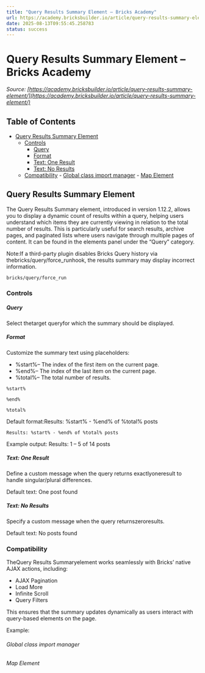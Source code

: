 ```yaml
---
title: "Query Results Summary Element – Bricks Academy"
url: https://academy.bricksbuilder.io/article/query-results-summary-element/
date: 2025-08-13T09:55:45.258783
status: success
---
```


# Query Results Summary Element – Bricks Academy

*Source: [https://academy.bricksbuilder.io/article/query-results-summary-element/](https://academy.bricksbuilder.io/article/query-results-summary-element/)*

## Table of Contents

- [Query Results Summary Element](#query-results-summary-element)
  - [Controls](#controls)
      - [Query](#query)
      - [Format](#format)
      - [Text: One Result](#text-one-result)
      - [Text: No Results](#text-no-results)
  - [Compatibility](#compatibility)
        - [Global class import manager](#global-class-import-manager)
        - [Map Element](#map-element)

## Query Results Summary Element

The Query Results Summary element, introduced in version 1.12.2, allows you to display a dynamic count of results within a query, helping users understand which items they are currently viewing in relation to the total number of results. This is particularly useful for search results, archive pages, and paginated lists where users navigate through multiple pages of content. It can be found in the elements panel under the “Query” category.

Note:If a third-party plugin disables Bricks Query history via thebricks/query/force_runhook, the results summary may display incorrect information.

`bricks/query/force_run`

### Controls

##### Query

Select thetarget queryfor which the summary should be displayed.

##### Format

Customize the summary text using placeholders:

- %start%– The index of the first item on the current page.
- %end%– The index of the last item on the current page.
- %total%– The total number of results.

`%start%`

`%end%`

`%total%`

Default format:Results: %start% - %end% of %total% posts

`Results: %start% - %end% of %total% posts`

Example output: Results: 1 – 5 of 14 posts

##### Text: One Result

Define a custom message when the query returns exactlyoneresult to handle singular/plural differences.

Default text: One post found

##### Text: No Results

Specify a custom message when the query returnszeroresults.

Default text: No posts found

### Compatibility

TheQuery Results Summaryelement works seamlessly with Bricks’ native AJAX actions, including:

- AJAX Pagination
- Load More
- Infinite Scroll
- Query Filters

This ensures that the summary updates dynamically as users interact with query-based elements on the page.

Example:

###### Global class import manager

###### Map Element

